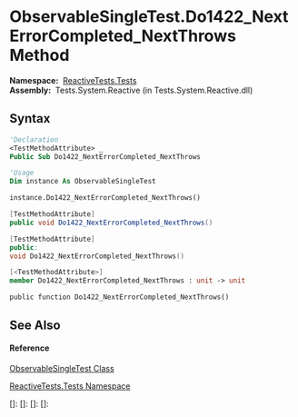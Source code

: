# ObservableSingleTest.Do1422\_NextErrorCompleted\_NextThrows Method

**Namespace:**  [ReactiveTests.Tests](ReactiveTests.Tests\ReactiveTests.Tests.md)  
**Assembly:**  Tests.System.Reactive (in Tests.System.Reactive.dll)

## Syntax

```vb
'Declaration
<TestMethodAttribute> _
Public Sub Do1422_NextErrorCompleted_NextThrows
```

```vb
'Usage
Dim instance As ObservableSingleTest

instance.Do1422_NextErrorCompleted_NextThrows()
```

```csharp
[TestMethodAttribute]
public void Do1422_NextErrorCompleted_NextThrows()
```

```c++
[TestMethodAttribute]
public:
void Do1422_NextErrorCompleted_NextThrows()
```

```fsharp
[<TestMethodAttribute>]
member Do1422_NextErrorCompleted_NextThrows : unit -> unit 
```

```jscript
public function Do1422_NextErrorCompleted_NextThrows()
```

## See Also

#### Reference

[ObservableSingleTest Class](ObservableSingleTest\ObservableSingleTest.md)

[ReactiveTests.Tests Namespace](ReactiveTests.Tests\ReactiveTests.Tests.md)

[]: 
[]: 
[]: 
[]: 